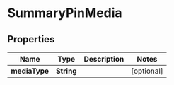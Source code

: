 

# SummaryPinMedia


## Properties

Name | Type | Description | Notes
------------ | ------------- | ------------- | -------------
**mediaType** | **String** |  |  [optional]



